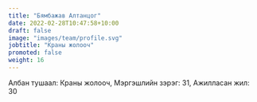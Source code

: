 ```yaml
---
title: "Бямбажав Алтанцог"
date: 2022-02-28T10:47:58+10:00
draft: false
image: "images/team/profile.svg"
jobtitle: "Краны жолооч"
promoted: false
weight: 16
---
```


Албан тушаал: Краны жолооч, Мэргэшлийн зэрэг: 31, Ажилласан жил: 30
